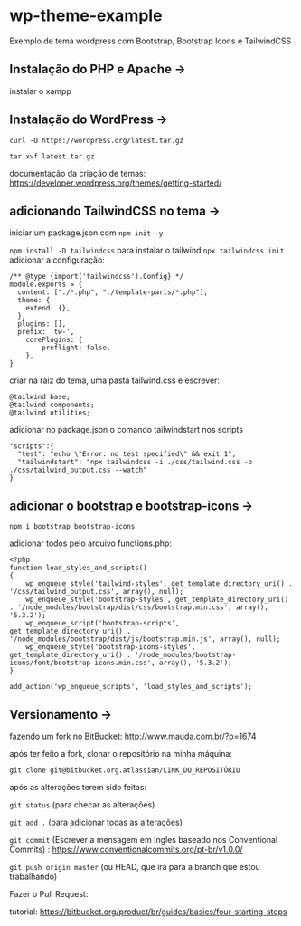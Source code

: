 # wp-theme-example
Exemplo de tema wordpress com Bootstrap, Bootstrap Icons e TailwindCSS
## Instalação do PHP e Apache ->


instalar o xampp


## Instalação do WordPress -> 

`curl -O https://wordpress.org/latest.tar.gz`

`tar xvf latest.tar.gz`

documentação da criação de temas: https://developer.wordpress.org/themes/getting-started/



## adicionando TailwindCSS no tema ->
iniciar um package.json com `npm init -y`

`npm install -D tailwindcss` para instalar o tailwind
`npx tailwindcss init`
adicionar a configuração:
```
/** @type {import('tailwindcss').Config} */
module.exports = {
  content: ["./*.php", "./template-parts/*.php"],
  theme: {
    extend: {},
  },
  plugins: [],
  prefix: 'tw-',
    corePlugins: {
        preflight: false,
    },
}
```
criar na raiz do tema, uma pasta tailwind.css e escrever: 
```
@tailwind base;
@tailwind components;
@tailwind utilities;
```

adicionar no package.json o comando tailwindstart nos scripts

```
"scripts":{
  "test": "echo \"Error: no test specified\" && exit 1",
  "tailwindstart": "npx tailwindcss -i ./css/tailwind.css -o ./css/tailwind_output.css --watch"
}   
```

## adicionar o bootstrap e bootstrap-icons -> 
`npm i bootstrap bootstrap-icons`

adicionar todos pelo arquivo functions.php:

```
<?php
function load_styles_and_scripts()
{
	wp_enqueue_style('tailwind-styles', get_template_directory_uri() . '/css/tailwind_output.css', array(), null);
	wp_enqueue_style('bootstrap-styles', get_template_directory_uri() . '/node_modules/bootstrap/dist/css/bootstrap.min.css', array(), '5.3.2');
	wp_enqueue_script('bootstrap-scripts', get_template_directory_uri() . '/node_modules/bootstrap/dist/js/bootstrap.min.js', array(), null);
	wp_enqueue_style('bootstrap-icons-styles', get_template_directory_uri() . '/node_modules/bootstrap-icons/font/bootstrap-icons.min.css', array(), '5.3.2');
}

add_action('wp_enqueue_scripts', 'load_styles_and_scripts');
```




## Versionamento ->

fazendo um fork no BitBucket: http://www.mauda.com.br/?p=1674

após ter feito a fork, clonar o repositório na minha máquina:

`git clone git@bitbucket.org.atlassian/LINK_DO_REPOSITÓRIO`

após as alterações terem sido feitas:

`git status` (para checar as alterações)

`git add .` (para adicionar todas as alterações)

`git commit` (Escrever a mensagem em Ingles baseado nos Conventional Commits) : https://www.conventionalcommits.org/pt-br/v1.0.0/

`git push origin master` (ou HEAD, que irá para a branch que estou trabalhando)

Fazer o Pull Request:

tutorial: https://bitbucket.org/product/br/guides/basics/four-starting-steps


